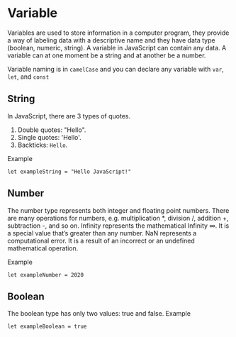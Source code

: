 # Variable
Variables are used to store information in a computer program, they provide a way of labeling data with a descriptive name and they have data type (boolean, numeric, string). A variable in JavaScript can contain any data. A variable can at one moment be a string and at another be a number.

Variable naming is in `camelCase` and you can declare any variable with `var`, `let`, and `const`

## String
In JavaScript, there are 3 types of quotes.
1. Double quotes: "Hello".
2. Single quotes: 'Hello'.
3. Backticks: `Hello`.

Example
```
let exampleString = "Hello JavaScript!"
```

## Number
The number type represents both integer and floating point numbers. There are many operations for numbers, e.g. multiplication *, division /, addition +, subtraction -, and so on. Infinity represents the mathematical Infinity ∞. It is a special value that’s greater than any number. NaN represents a computational error. It is a result of an incorrect or an undefined mathematical operation.

Example
```
let exampleNumber = 2020
```

## Boolean
The boolean type has only two values: true and false.
Example
```
let exampleBoolean = true
```